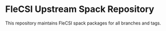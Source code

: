 # FleCSI Upstream Spack Repository

This repository maintains FleCSI spack packages for all branches and
tags.

<!-- vim: set tabstop=2 shiftwidth=2 expandtab fo=cqt tw=72 : -->
